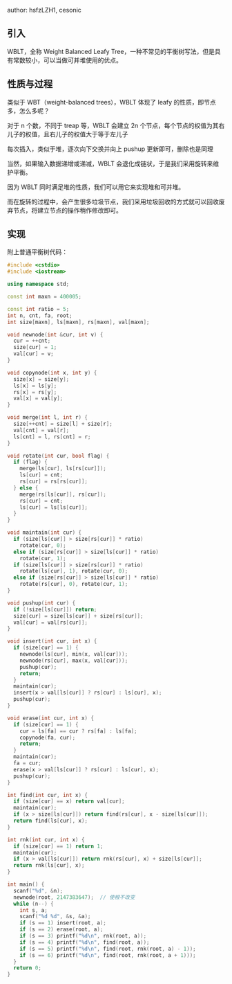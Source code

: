 author: hsfzLZH1, cesonic

## 引入

WBLT，全称 Weight Balanced Leafy Tree，一种不常见的平衡树写法，但是具有常数较小，可以当做可并堆使用的优点。

## 性质与过程

类似于 WBT（weight-balanced trees），WBLT 体现了 leafy 的性质，即节点多，怎么多呢？

对于 n 个数，不同于 treap 等，WBLT 会建立 2n 个节点，每个节点的权值为其右儿子的权值，且右儿子的权值大于等于左儿子

每次插入，类似于堆，逐次向下交换并向上 pushup 更新即可，删除也是同理

当然，如果输入数据递增或递减，WBLT 会退化成链状，于是我们采用旋转来维护平衡。

因为 WBLT 同时满足堆的性质，我们可以用它来实现堆和可并堆。

而在旋转的过程中，会产生很多垃圾节点，我们采用垃圾回收的方式就可以回收废弃节点，将建立节点的操作稍作修改即可。

## 实现

附上普通平衡树代码：

```cpp
#include <cstdio>
#include <iostream>

using namespace std;

const int maxn = 400005;

const int ratio = 5;
int n, cnt, fa, root;
int size[maxn], ls[maxn], rs[maxn], val[maxn];

void newnode(int &cur, int v) {
  cur = ++cnt;
  size[cur] = 1;
  val[cur] = v;
}

void copynode(int x, int y) {
  size[x] = size[y];
  ls[x] = ls[y];
  rs[x] = rs[y];
  val[x] = val[y];
}

void merge(int l, int r) {
  size[++cnt] = size[l] + size[r];
  val[cnt] = val[r];
  ls[cnt] = l, rs[cnt] = r;
}

void rotate(int cur, bool flag) {
  if (flag) {
    merge(ls[cur], ls[rs[cur]]);
    ls[cur] = cnt;
    rs[cur] = rs[rs[cur]];
  } else {
    merge(rs[ls[cur]], rs[cur]);
    rs[cur] = cnt;
    ls[cur] = ls[ls[cur]];
  }
}

void maintain(int cur) {
  if (size[ls[cur]] > size[rs[cur]] * ratio)
    rotate(cur, 0);
  else if (size[rs[cur]] > size[ls[cur]] * ratio)
    rotate(cur, 1);
  if (size[ls[cur]] > size[rs[cur]] * ratio)
    rotate(ls[cur], 1), rotate(cur, 0);
  else if (size[rs[cur]] > size[ls[cur]] * ratio)
    rotate(rs[cur], 0), rotate(cur, 1);
}

void pushup(int cur) {
  if (!size[ls[cur]]) return;
  size[cur] = size[ls[cur]] + size[rs[cur]];
  val[cur] = val[rs[cur]];
}

void insert(int cur, int x) {
  if (size[cur] == 1) {
    newnode(ls[cur], min(x, val[cur]));
    newnode(rs[cur], max(x, val[cur]));
    pushup(cur);
    return;
  }
  maintain(cur);
  insert(x > val[ls[cur]] ? rs[cur] : ls[cur], x);
  pushup(cur);
}

void erase(int cur, int x) {
  if (size[cur] == 1) {
    cur = ls[fa] == cur ? rs[fa] : ls[fa];
    copynode(fa, cur);
    return;
  }
  maintain(cur);
  fa = cur;
  erase(x > val[ls[cur]] ? rs[cur] : ls[cur], x);
  pushup(cur);
}

int find(int cur, int x) {
  if (size[cur] == x) return val[cur];
  maintain(cur);
  if (x > size[ls[cur]]) return find(rs[cur], x - size[ls[cur]]);
  return find(ls[cur], x);
}

int rnk(int cur, int x) {
  if (size[cur] == 1) return 1;
  maintain(cur);
  if (x > val[ls[cur]]) return rnk(rs[cur], x) + size[ls[cur]];
  return rnk(ls[cur], x);
}

int main() {
  scanf("%d", &n);
  newnode(root, 2147383647);  // 使根不改变
  while (n--) {
    int s, a;
    scanf("%d %d", &s, &a);
    if (s == 1) insert(root, a);
    if (s == 2) erase(root, a);
    if (s == 3) printf("%d\n", rnk(root, a));
    if (s == 4) printf("%d\n", find(root, a));
    if (s == 5) printf("%d\n", find(root, rnk(root, a) - 1));
    if (s == 6) printf("%d\n", find(root, rnk(root, a + 1)));
  }
  return 0;
}
```
